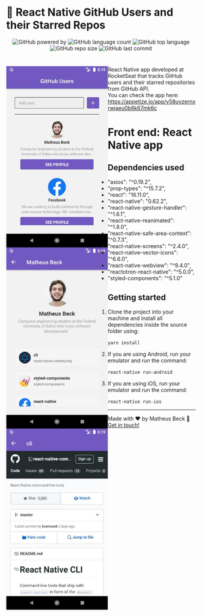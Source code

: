 
# 📱 React Native GitHub Users and their Starred Repos

<p align="center">
  <img alt="GitHub powered by" src="https://img.shields.io/badge/Powered%20by-React%20Native-blue.svg">
  <img alt="GitHub language count" src="https://img.shields.io/github/languages/count/matheus-beck/react-native-github-users">
  <img alt="GitHub top language" src="https://img.shields.io/github/languages/top/matheus-beck/react-native-github-users">
  <img alt="GitHub repo size" src="https://img.shields.io/github/repo-size/matheus-beck/react-native-github-users">
  <img alt="GitHub last commit" src="https://img.shields.io/github/last-commit/matheus-beck/react-native-github-users">
</p>

<h1 align="center">
  <img src="preview-1.jpg" width=270 style="float:left">
  <img src="preview-2.jpg" width=270 style="float:left">
  <img src="preview-3.jpg" width=270 style="float:left">
</h1>

React Native app developed at RocketSeat that tracks GitHub users and their starred repositories from GitHub API.  
You can check the app here: https://appetize.io/app/y58uyzernxrwjaeu0b6k67mk6c

# Front end: React Native app

## Dependencies used

- "axios": "^0.19.2",
- "prop-types": "^15.7.2",
- "react": "16.11.0",
- "react-native": "0.62.2",
- "react-native-gesture-handler": "^1.6.1",
- "react-native-reanimated": "^1.8.0",
- "react-native-safe-area-context": "^0.7.3",
- "react-native-screens": "^2.4.0",
- "react-native-vector-icons": "^6.6.0",
- "react-native-webview": "^9.4.0",
- "reactotron-react-native": "^5.0.0",
- "styled-components": "^5.1.0"

## Getting started

1. Clone the project into your machine and install all dependencies inside the source folder using:

```console
yarn install
```

2. If you are using Android, run your emulator and run the command:

```console
react-native run-android
```

3. If you are using iOS, run your emulator and run the command:

```console
react-native run-ios
```

---

Made with ❤️ by Matheus Beck :wave: [Get in touch!](https://www.linkedin.com/in/matheus-beck/)

